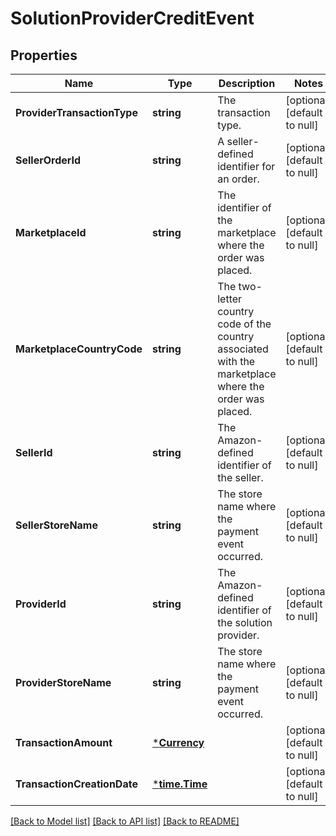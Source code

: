 # SolutionProviderCreditEvent

## Properties
Name | Type | Description | Notes
------------ | ------------- | ------------- | -------------
**ProviderTransactionType** | **string** | The transaction type. | [optional] [default to null]
**SellerOrderId** | **string** | A seller-defined identifier for an order. | [optional] [default to null]
**MarketplaceId** | **string** | The identifier of the marketplace where the order was placed. | [optional] [default to null]
**MarketplaceCountryCode** | **string** | The two-letter country code of the country associated with the marketplace where the order was placed. | [optional] [default to null]
**SellerId** | **string** | The Amazon-defined identifier of the seller. | [optional] [default to null]
**SellerStoreName** | **string** | The store name where the payment event occurred. | [optional] [default to null]
**ProviderId** | **string** | The Amazon-defined identifier of the solution provider. | [optional] [default to null]
**ProviderStoreName** | **string** | The store name where the payment event occurred. | [optional] [default to null]
**TransactionAmount** | [***Currency**](Currency.md) |  | [optional] [default to null]
**TransactionCreationDate** | [***time.Time**](time.Time.md) |  | [optional] [default to null]

[[Back to Model list]](../README.md#documentation-for-models) [[Back to API list]](../README.md#documentation-for-api-endpoints) [[Back to README]](../README.md)

